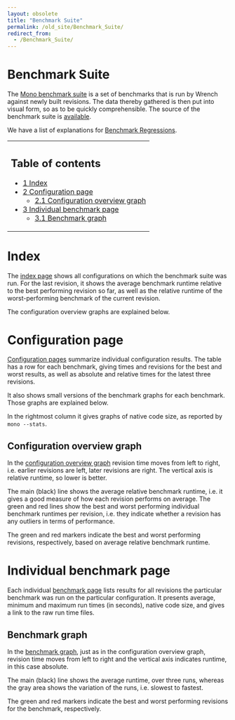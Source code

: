```yaml
---
layout: obsolete
title: "Benchmark Suite"
permalink: /old_site/Benchmark_Suite/
redirect_from:
  - /Benchmark_Suite/
---
```


Benchmark Suite
===============

The [Mono benchmark suite](http://storage.bos.xamarin.com/mono-gcbench/index.html) is a set of benchmarks that is run by Wrench against newly built revisions. The data thereby gathered is then put into visual form, so as to be quickly comprehensible. The source of the benchmark suite is [available](https://github.com/xamarin/benchmarker).

We have a list of explanations for [Benchmark Regressions]({{site.github.url}}/old_site/Benchmark_Regressions "Benchmark Regressions").

<table>
<col width="100%" />
<tbody>
<tr class="odd">
<td align="left"><h2>Table of contents</h2>
<ul>
<li><a href="#index">1 Index</a></li>
<li><a href="#configuration-page">2 Configuration page</a>
<ul>
<li><a href="#configuration-overview-graph">2.1 Configuration overview graph</a></li>
</ul></li>
<li><a href="#individual-benchmark-page">3 Individual benchmark page</a>
<ul>
<li><a href="#benchmark-graph">3.1 Benchmark graph</a></li>
</ul></li>
</ul></td>
</tr>
</tbody>
</table>

Index
=====

The [index page](http://storage.bos.xamarin.com/mono-gcbench/index.html) shows all configurations on which the benchmark suite was run. For the last revision, it shows the average benchmark runtime relative to the best performing revision so far, as well as the relative runtime of the worst-performing benchmark of the current revision.

The configuration overview graphs are explained below.

Configuration page
==================

[Configuration pages](http://storage.bos.xamarin.com/mono-gcbench/default-sgen/index.html) summarize individual configuration results. The table has a row for each benchmark, giving times and revisions for the best and worst results, as well as absolute and relative times for the latest three revisions.

It also shows small versions of the benchmark graphs for each benchmark. Those graphs are explained below.

In the rightmost column it gives graphs of native code size, as reported by `mono --stats`.

Configuration overview graph
----------------------------

In the [configuration overview graph](http://storage.bos.xamarin.com/mono-gcbench/default-sgen/combined_large.png) revision time moves from left to right, i.e. earlier revisions are left, later revisions are right. The vertical axis is relative runtime, so lower is better.

The main (black) line shows the average relative benchmark runtime, i.e. it gives a good measure of how each revision performs on average. The green and red lines show the best and worst performing individual benchmark runtimes per revision, i.e. they indicate whether a revision has any outliers in terms of performance.

The green and red markers indicate the best and worst performing revisions, respectively, based on average relative benchmark runtime.

Individual benchmark page
=========================

Each individual [benchmark page](http://storage.bos.xamarin.com/mono-gcbench/default-sgen/graph4.html) lists results for all revisions the particular benchmark was run on the particular configuration. It presents average, minimum and maximum run times (in seconds), native code size, and gives a link to the raw run time files.

Benchmark graph
---------------

In the [benchmark graph](http://storage.bos.xamarin.com/mono-gcbench/default-sgen/graph4_large.png), just as in the configuration overview graph, revision time moves from left to right and the vertical axis indicates runtime, in this case absolute.

The main (black) line shows the average runtime, over three runs, whereas the gray area shows the variation of the runs, i.e. slowest to fastest.

The green and red markers indicate the best and worst performing revisions for the benchmark, respectively.

